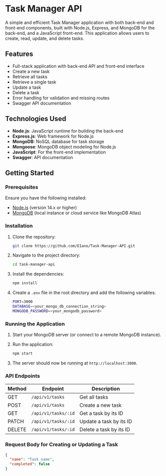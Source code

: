 # Task Manager API

A simple and efficient Task Manager application with both back-end and front-end components, built with Node.js, Express, and MongoDB for the back-end, and a JavaScript front-end. This application allows users to create, read, update, and delete tasks.

## Features

- Full-stack application with back-end API and front-end interface
- Create a new task
- Retrieve all tasks
- Retrieve a single task
- Update a task
- Delete a task
- Error handling for validation and missing routes
- Swagger API documentation

## Technologies Used

- **Node.js**: JavaScript runtime for building the back-end
- **Express.js**: Web framework for Node.js
- **MongoDB**: NoSQL database for task storage
- **Mongoose**: MongoDB object modeling for Node.js
- **JavaScript**: For the front-end implementation
- **Swagger**: API documentation

## Getting Started

### Prerequisites

Ensure you have the following installed:

- [Node.js](https://nodejs.org/en/download/) (version 14.x or higher)
- [MongoDB](https://www.mongodb.com/try/download/community) (local instance or cloud service like MongoDB Atlas)

### Installation

1. Clone the repository:

    ```bash
    git clone https://github.com/E1ano/Task-Manager-API.git
    ```

2. Navigate to the project directory:

    ```bash
    cd task-manager-api
    ```

3. Install the dependencies:

    ```bash
    npm install
    ```

4. Create a `.env` file in the root directory and add the following variables:

    ```bash
    PORT=3000
    DATABASE=<your_mongo_db_connection_string>
    MONGODB_PASSWORD=<your_mongodb_password>
    ```

### Running the Application

1. Start your MongoDB server (or connect to a remote MongoDB instance).

2. Run the application:

    ```bash
    npm start
    ```

3. The server should now be running at `http://localhost:3000`.

### API Endpoints

| Method | Endpoint               | Description                    |
|--------|------------------------|--------------------------------|
| GET    | `/api/v1/tasks`         | Get all tasks                  |
| POST   | `/api/v1/tasks`         | Create a new task              |
| GET    | `/api/v1/tasks/:id`     | Get a task by its ID           |
| PATCH  | `/api/v1/tasks/:id`     | Update a task by its ID        |
| DELETE | `/api/v1/tasks/:id`     | Delete a task by its ID        |

### Request Body for Creating or Updating a Task

```json
{
  "name": "Task name",
  "completed": false
}
